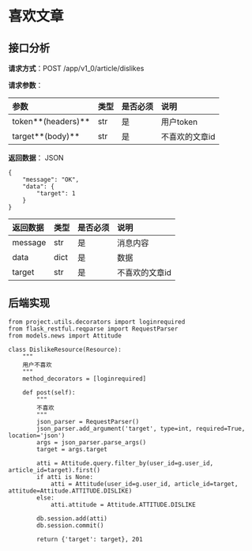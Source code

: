 # 喜欢文章

## 接口分析

**请求方式**：POST /app/v1\_0/article/dislikes

**请求参数**：

| 参数 | 类型 | 是否必须 | 说明 |
| :--- | :--- | :--- | :--- |
| token**\(headers\)** | str | 是 | 用户token |
| target**\(body\)** | str | 是 | 不喜欢的文章id |

**返回数据**： JSON

```
{
    "message": "OK",
    "data": {
        "target": 1
    }
}
```

| 返回数据 | 类型 | 是否必须 | 说明 |
| :--- | :--- | :--- | :--- |
| message | str | 是 | 消息内容 |
| data | dict | 是 | 数据 |
| target | str | 是 | 不喜欢的文章id |

## 

## 后端实现

```
from project.utils.decorators import loginrequired
from flask_restful.reqparse import RequestParser
from models.news import Attitude

class DislikeResource(Resource):
    """
    用户不喜欢
    """
    method_decorators = [loginrequired]

    def post(self):
        """
        不喜欢
        """
        json_parser = RequestParser()
        json_parser.add_argument('target', type=int, required=True, location='json')
        args = json_parser.parse_args()
        target = args.target

        atti = Attitude.query.filter_by(user_id=g.user_id, article_id=target).first()
        if atti is None:
            atti = Attitude(user_id=g.user_id, article_id=target, attitude=Attitude.ATTITUDE.DISLIKE)
        else:
            atti.attitude = Attitude.ATTITUDE.DISLIKE

        db.session.add(atti)
        db.session.commit()

        return {'target': target}, 201
```

## 



